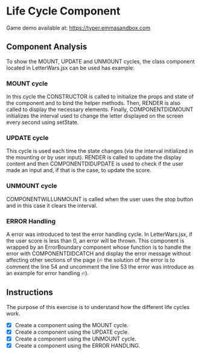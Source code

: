 # Life Cycle Component

Game demo available at: https://typer.emmasandbox.com

## Component Analysis

To show the MOUNT, UPDATE and UNMOUNT cycles, the class component located in LetterWars.jsx can be used has example:

### MOUNT cycle

In this cycle the CONSTRUCTOR is called to initialize the props and state of the component and to bind the helper methods. Then, RENDER is also called to display the necessary elements. Finally, COMPONENTDIDMOUNT initializes the interval used to change the letter displayed on the screen every second using setState.

### UPDATE cycle

This cycle is used each time the state changes (via the interval initialized in the mounting or by user input). RENDER is called to update the display content and then COMPONENTDIDUPDATE is used to check if the user made an input and, if that is the case, to update the score.

### UNMOUNT cycle

COMPONENTWILLUNMOUNT is called when the user uses the stop button and in this case it clears the interval.

### ERROR Handling

A error was introduced to test the error handling cycle. In LetterWars.jsx, if the user score is less than 0, an error will be thrown. This component is wrapped by an ErrorBoundary component whose function is to handle the error with COMPONENTDIDCATCH and display the error message without affecting other sections of the page (:fire: the solution of the error is to comment the line 54 and uncomment the line 53 the error was introduce as an example for error handling :fire:).

## Instructions

The purpose of this exercise is to understand how the different life cycles work.

- [X] Create a component using the MOUNT cycle.
- [X] Create a component using the UPDATE cycle.
- [X] Create a component using the UNMOUNT cycle.
- [X] Create a component using the ERROR HANDLING.
